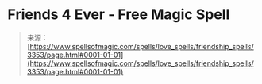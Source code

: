<!--yml
category: 未分类
date: 2024-06-12 18:37:08
-->

# Friends 4 Ever - Free Magic Spell

> 来源：[https://www.spellsofmagic.com/spells/love_spells/friendship_spells/3353/page.html#0001-01-01](https://www.spellsofmagic.com/spells/love_spells/friendship_spells/3353/page.html#0001-01-01)